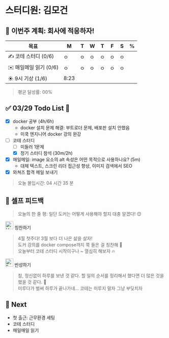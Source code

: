 # 스터디원: 김모건

## 🚀 이번주 계획: 회사에 적응하자!

| 목표                   | M    | T   | W   | T   | F   | S   | %   |
| ---------------------- | ---- | --- | --- | --- | --- | --- | --- |
| ✍️ 코테 스터디 (0/6)   | ㅇ   | ㅇ  | ㅇ  | ㅇ  | ㅇ  | ㅇ  |     |
| ✉️ 매일메일 읽기 (0/6) | ㅇ   | ㅇ  | ㅇ  | ㅇ  | ㅇ  | ㅇ  |     |
| ☀️ 9시 기상 (1/6)      | 8:23 |     |     |     |     |     |     |

> 평균 달성률: 00%<br>

## ✅ 03/29 Todo List 🌸

- [x] docker 공부 (4h/6h)
  - docker 설치 문제 해결: 부트로더 문제, 배포판 설치 안했음
  - 미쿡 엔지니어 docker 강의 완강
- [ ] 코테 스터디
  - [ ] 미들러 1문제
  - [x] 정기 스터디 참석 (30m/2h)
- [x] 매일메일: image 요소의 alt 속성은 어떤 목적으로 사용하나요? (5m)
  - 대체 텍스트, 스크린 리더 접근성 향상, 이미지 검색에서 SEO
- [x] 와쳐즈 합격 메일 보내기

> 오늘 몰입시간: 04 시간 35 분<br>

## 🎉 셀프 피드백

> 오늘의 한 줄 평: 일단 도커는 어떻게 사용해야 할지 대충 알겠다! 😊 <br>

<img src="https://raw.githubusercontent.com/Tarikul-Islam-Anik/Animated-Fluent-Emojis/master/Emojis/Smilies/Hugging%20Face.png" alt="Hugging Face" width="25" height="25"> 칭찬하기 </img>

> 4월 첫주다! 3월 보다 더 나은 삶을 살자! <br>
> 도커 강의를 docker compose까지 쭉 들은 걸 칭찬해 👏 <br>
> 오늘부터 코테 스터디 시작이구나 ~ 열심히 해보자 🔥 <br>

<img src="https://raw.githubusercontent.com/Tarikul-Islam-Anik/Animated-Fluent-Emojis/master/Emojis/Smilies/Face%20with%20Monocle.png" alt="Face with Monocle" width="25" height="25"> 반성하기</img>

> 참, 정신없이 하루를 보낸 것 같다. 할 일의 순서를 정리해서 했다면 더 많은 것을 했을 것 같다. 🤔 <br>
> 미루다가 벌써 하루가 끝나가네... 코테는 미루지 말자 그냥 부딪치자<br>

## 🌱 Next

- 첫 출근: 근무환경 세팅
- 코테 스터디
- 매일매일 읽기
